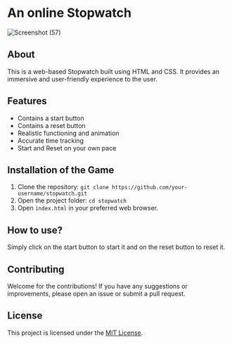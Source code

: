 # An online Stopwatch 

![Screenshot (57)](https://github.com/19kirti/stopwatch/assets/145956071/da7916e2-511b-482c-8d70-1c99e94a20bc)


## About 

This is a web-based Stopwatch built using HTML and CSS. It provides an immersive and user-friendly experience to the user.

## Features  

- Contains a start button
- Contains a reset button
- Realistic functioning and animation
- Accurate time tracking
- Start and Reset on your own pace

## Installation of the Game 

1. Clone the repository: `git clone https://github.com/your-username/stopwatch.git`
2. Open the project folder: `cd stopwatch`
3. Open `index.html` in your preferred web browser.

## How to use?

Simply click on the start button to start it and on the reset button to reset it.

## Contributing

Welcome for the contributions! If you have any suggestions or improvements, please open an issue or submit a pull request.

## License

This project is licensed under the [MIT License](LICENSE).
